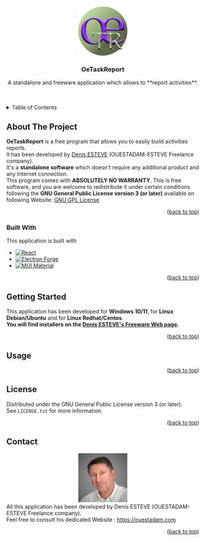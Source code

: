 <!--
  +-------------------------------------------------------------+
  ! This file is part of oeTaskReport and based on the          !
  ! README.md template available on Github:                     !
  ! https://github.com/othneildrew/Best-README-Template         !
  +-------------------------------------------------------------+
-->

<!-- PROJECT LOGO -->
<br />
<div align="center">
  <a href="https://github.com/Ouestadam/OeTaskReport">
    <img src="images/oeTaskReport.png" alt="Logo" width="128" height="128">
  </a>
  <h3>OeTaskReport</h3>
  <p>
    A standalone and freeware application which allows to **report activities**.
  </p>
</div>
<br /><br />


<!-- TABLE OF CONTENTS -->
<details>
  <summary>Table of Contents</summary>
  <ol>
    <li>
      <a href="#about-the-project">About The Project</a>
      <ul>
        <li><a href="#built-with">Built With</a></li>
      </ul>
    </li>
    <li>
      <a href="#getting-started">Getting Started</a>
    </li>
    <li><a href="#usage">Usage</a></li>
    <li><a href="#license">License</a></li>
    <li><a href="#contact">Contact</a></li>
  </ol>
</details>


<!-- ABOUT THE PROJECT -->

## About The Project

**OeTaskReport** is a free program that allows you to easily build activities reports.
<br />
It has been developed by
<a href="https://ouestadam.com" target="_blank">Denis ESTEVE</a> (OUESTADAM-ESTEVE Freelance company).
<br/>
It's a **standalone software** which doesn't require any additional product and any Internet connection.
<br/>
This program comes with **ABSOLUTELY NO WARRANTY**. This is free software, and you are welcome to redistribute it
under certain conditions following the **GNU General Public License version 3 (or later)** available on following Website:
<a href="https://www.gnu.org/licenses/" target="_blank">GNU GPL License</a>

<p align="right">(<a href="#readme-top">back to top</a>)</p>

### Built With

This application is built with

* [![React][React.js]][React-url]
* [![Electron Forge][Electron.js]][Electron-url]
* [![MUI Material][Mui.js]][Mui-url]

<p align="right">(<a href="#readme-top">back to top</a>)</p>


<!-- GETTING STARTED -->

## Getting Started

This application has been developed for **Windows 10/11**, for **Linux Debian/Ubuntu** and for **Linux Redhat/Centos**.
<br />
**You will find installers on the <a href="https://ouestadam.com/freeware/" target="_blank">Denis ESTEVE's Freeware Web page</a>.**

<p align="right">(<a href="#readme-top">back to top</a>)</p>

<!-- USAGE EXAMPLES -->

## Usage


<p align="right">(<a href="#readme-top">back to top</a>)</p>


<!-- LICENSE -->

## License

Distributed under the GNU General Public License version 3 (or later).
<br />
See `LICENSE.txt` for more information.

<p align="right">(<a href="#readme-top">back to top</a>)</p>



<!-- CONTACT -->

## Contact
<div align="center">
  <a href="https://ouestadam.com" target="_blank">
    <img src="images/Denis_Esteve.jpg" alt="Logo" width="128" height="128">
  </a>
</div>
All this application has been developed by Denis ESTEVE (OUESTADAM-ESTEVE Freelance company).
<br />
Feel free to consult his dedicated Website :
<a href="https://ouestadam.com" target="_blank">https://ouestadam.com</a>

<p align="right">(<a href="#readme-top">back to top</a>)</p>



<!-- MARKDOWN LINKS & IMAGES -->
<!-- https://www.markdownguide.org/basic-syntax/#reference-style-links -->

[React.js]: https://img.shields.io/badge/React-20232A?style=for-the-badge&logo=react&logoColor=61DAFB
[React-url]: https://reactjs.org/
[Electron.js]: https://img.shields.io/badge/Electron-2B2E3A?style=for-the-badge&logo=vuedotjs&logoColor=4FC08D
[Electron-url]: https://www.electronforge.io/
[Mui.js]: https://img.shields.io/badge/Material%20UI-007FFF?style=for-the-badge&logo=vuedotjs&logoColor=4FC08D
[Mui-url]: https://mui.com/material-ui/
